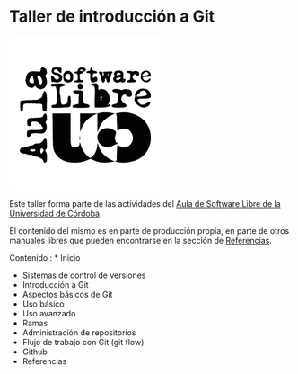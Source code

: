 # Taller de introducción a Git

![Aula Software Libre de la UCO](images/logoasl.png)

Este taller forma parte de las actividades del [Aula de Software Libre de la
Universidad de Córdoba](https://www.uco.es/aulasoftwarelibre).

El contenido del mismo es en parte de producción propia, en parte de otros
manuales libres que pueden encontrarse en la sección de [Referencias](referencias.md).

Contenido
: * Inicio
  * Sistemas de control de versiones
  * Introducción a Git
  * Aspectos básicos de Git
  * Uso básico
  * Uso avanzado
  * Ramas
  * Administración de repositorios
  * Flujo de trabajo con Git (git flow)
  * Github
  * Referencias
